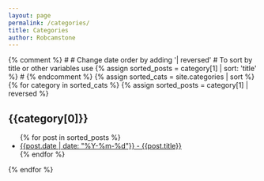 ```yaml
---
layout: page
permalink: /categories/
title: Categories
author: Robcamstone
---
```


<div id="archives">
{% comment %}
#
#  Change date order by adding '| reversed'
#  To sort by title or other variables use {% assign sorted_posts = category[1] | sort: 'title' %}
#
{% endcomment %}
{% assign sorted_cats = site.categories | sort %}
{% for category in sorted_cats %}
{% assign sorted_posts = category[1] | reversed %}
<h2 id="{{category[0] | uri_escape}}">{{category[0]}}</H2>
<ul>
  {% for post in sorted_posts %}
 	<li><a href="{{ site.url }}{{ site.baseurl }}{{  post.url }}">{{post.date | date: "%Y-%m-%d"}} - {{post.title}}</a></li>
  {% endfor %}
</ul>
{% endfor %}
</div>

